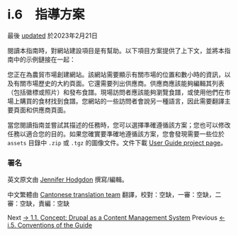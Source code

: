 # i.6　指導方案
最後 [updated](/node/2827282/discuss) 於2023年2月21日

閱讀本指南時，對網站建設項目是有幫助。以下項目方案提供了上下文，並將本指南中的示例鏈接在一起：

您正在為農貿市場創建網站。該網站需要顯示有關市場的位置和數小時的資訊，以及有關市場歷史的大約頁面。它還需要列出供應商。供應商應該能夠編輯其列表（包括徽標或照片）和發布食譜。現場訪問者應該能夠瀏覽食譜，或使用他們在市場上購買的食材找到食譜。您網站的一些訪問者會說另一種語言，因此需要翻譯主要頁面和供應商頁面。

當您閱讀指南並嘗試其描述的任務時，您可以選擇準確遵循該方案；您也可以修改任務以適合您的目的。如果您確實要準確地遵循該方案，您會發現需要一些位於 `assets` 目錄中 `.zip` 或 `.tgz` 的圖像文件。文件下載 [User Guide project page](https://www.drupal.org/project/user_guide)。

### 署名
英文原文由 [Jennifer Hodgdon](https://www.drupal.org/u/jhodgdon) 撰寫/編輯。

中文繁體由 [Cantonese translation team](https://github.com/Drupal-Cantonese) 翻譯，校對：空缺，一審：空缺，二審：空缺，責編：空缺

 Next [→ 1.1. Concept: Drupal as a Content Management System](/docs/user_guide/en/understanding-drupal.html) Previous [← i.5. Conventions of the Guide](/docs/user_guide/en/preface-conventions.html)

